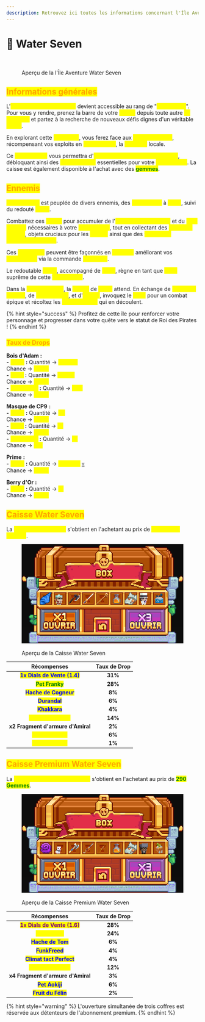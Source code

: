 ```yaml
---
description: Retrouvez ici toutes les informations concernant l'Île Aventure Water Seven
---
```


# 🌊 Water Seven

<figure><img src="../../.gitbook/assets/Capture d’écran 2023-12-04 à 17.42.47.png" alt=""><figcaption><p>Aperçu de la l'Île Aventure Water Seven</p></figcaption></figure>

## <mark style="color:orange;">Informations générales</mark>

L'<mark style="color:yellow;">**île Aventure Water Seven**</mark> devient accessible au rang de "<mark style="color:yellow;">**SuperNova**</mark>". Pour vous y rendre, prenez la barre de votre <mark style="color:yellow;">**navire**</mark> depuis toute autre <mark style="color:yellow;">**île aventure**</mark> et partez à la recherche de nouveaux défis dignes d'un véritable <mark style="color:yellow;">**pirate**</mark>.

En explorant cette <mark style="color:yellow;">**île marine**</mark>, vous ferez face aux <mark style="color:yellow;">**sbires de Lucci**</mark>, récompensant vos exploits en <mark style="color:yellow;">**Bois d'Adam**</mark>, la <mark style="color:yellow;">**monnaie**</mark> locale.&#x20;

Ce <mark style="color:yellow;">**Bois d'Adam**</mark> vous permettra d'<mark style="color:yellow;">**ouvrir la caisse présente sur l'île**</mark>, débloquant ainsi des <mark style="color:yellow;">**récompenses**</mark> essentielles pour votre <mark style="color:yellow;">**progression**</mark>. La caisse est également disponible à l'achat avec des <mark style="color:green;">**gemmes**</mark>.

## <mark style="color:orange;">Ennemis</mark>

<mark style="color:yellow;">**Water Seven**</mark> est peuplée de divers ennemis, des <mark style="color:yellow;">**agents CP9**</mark> à <mark style="color:yellow;">**Kaku**</mark>, suivi du redouté <mark style="color:yellow;">**Lucci**</mark>.

Combattez ces <mark style="color:yellow;">**sbires**</mark> pour accumuler de l'<mark style="color:yellow;">**expérience de métier**</mark> et du <mark style="color:yellow;">**Bois d'Adam**</mark> nécessaires à votre <mark style="color:yellow;">**progression**</mark>, tout en collectant des <mark style="color:yellow;">**masques de CP9**</mark>, objets cruciaux pour les <mark style="color:yellow;">**quêtes**</mark> ainsi que des <mark style="color:yellow;">**fragments d'armures d'Amiral**</mark>.&#x20;

Ces <mark style="color:yellow;">**fragments**</mark> peuvent être façonnés en <mark style="color:yellow;">**armures**</mark> améliorant vos <mark style="color:yellow;">**statistiques**</mark> via la commande <mark style="color:yellow;">**`/marchand`**</mark>.&#x20;

Le redoutable <mark style="color:yellow;">**Lucci**</mark>, accompagné de <mark style="color:yellow;">**Kaku**</mark>, règne en tant que <mark style="color:yellow;">**boss**</mark> suprême de cette <mark style="color:yellow;">**île aventure**</mark>.

Dans la <mark style="color:yellow;">**zone aventure**</mark>, la <mark style="color:yellow;">**statue**</mark> de <mark style="color:yellow;">**Lucci**</mark> attend. En échange de <mark style="color:yellow;">**masques de CP9**</mark>, de <mark style="color:yellow;">**Bois d'Adam**</mark>, et d'<mark style="color:yellow;">**argent**</mark>, invoquez le <mark style="color:yellow;">**boss**</mark> pour un combat épique et récoltez les <mark style="color:yellow;">**récompenses**</mark> qui en découlent.

{% hint style="success" %}
Profitez de cette île pour renforcer votre personnage et progresser dans votre quête vers le statut de Roi des Pirates !
{% endhint %}

### <mark style="color:orange;">Taux de Drops</mark>

**Bois d'Adam :** \
&#x20;       &#x20;**&#x20;-** <mark style="color:yellow;">**Lucci**</mark>**&#x20;:** Quantité -> <mark style="color:yellow;">**+6'500**</mark>\
&#x20;                          Chance -> <mark style="color:yellow;">**100%**</mark>\
&#x20;         **-** <mark style="color:yellow;">**Kaku**</mark>**&#x20;:** Quantité -> <mark style="color:yellow;">**+1'150**</mark>\
&#x20;                         Chance -> <mark style="color:yellow;">**100%**</mark>\
&#x20;         **-** <mark style="color:yellow;">**Agent CP9**</mark>**&#x20;:** Quantité -> <mark style="color:yellow;">**+20**</mark>\
&#x20;                                     Chance -> <mark style="color:yellow;">**100%**</mark>

**Masque de CP9** **:** \
&#x20;       &#x20;**&#x20;-** <mark style="color:yellow;">**Lucci**</mark>**&#x20;:** Quantité -> <mark style="color:yellow;">**x4**</mark>\
&#x20;                          Chance -> <mark style="color:yellow;">**100%**</mark>\
&#x20;         **-** <mark style="color:yellow;">**Kaku**</mark>**&#x20;:** Quantité -> <mark style="color:yellow;">**x1**</mark>\
&#x20;                         Chance -> <mark style="color:yellow;">**100%**</mark>\
&#x20;         **-** <mark style="color:yellow;">**Agent CP9**</mark>**&#x20;:** Quantité -> <mark style="color:yellow;">**x1**</mark>\
&#x20;                                     Chance -> <mark style="color:yellow;">**2%**</mark>

**Prime** **:** \
&#x20;       &#x20;**&#x20;-** <mark style="color:yellow;">**Lucci**</mark>**&#x20;:** Quantité -> <mark style="color:yellow;">**+10'500**</mark> [💀](https://emojipedia.org/fr/cr%C3%A2ne)\
&#x20;                          Chance -> <mark style="color:yellow;">**100%**</mark>

**Berry d'Or** **:** \
&#x20;         **-** <mark style="color:yellow;">**Lucci**</mark>**&#x20;:** Quantité -> <mark style="color:yellow;">**x1**</mark>\
&#x20;                          Chance -> <mark style="color:yellow;">**100%**</mark>

## <mark style="color:orange;">Caisse Water Seven</mark>

La <mark style="color:yellow;">**Caisse Water Seven**</mark> s'obtient en l'achetant au prix de <mark style="color:yellow;">**3'500 Bois d'Adam**</mark>.

<figure><img src="../../.gitbook/assets/image (78).png" alt=""><figcaption><p>Aperçu de la Caisse Water Seven</p></figcaption></figure>

|                        **Récompenses**                       | **Taux de Drop** |
| :----------------------------------------------------------: | :--------------: |
| <mark style="color:blue;">**1x Dials de Vente (1.4)**</mark> |      **31%**     |
|       <mark style="color:green;">**Pet Franky**</mark>       |      **28%**     |
|     <mark style="color:blue;">**Hache de Cogneur**</mark>    |      **8%**      |
|         <mark style="color:blue;">**Durandal**</mark>        |      **6%**      |
|         <mark style="color:blue;">**Khakkara**</mark>        |      **4%**      |
|    <mark style="color:yellow;">**Booster Métiers**</mark>    |      **14%**     |
|               **x2 Fragment d'armure d'Amiral**              |      **2%**      |
|     <mark style="color:yellow;">**Pet Rob Lucci**</mark>     |      **6%**      |
|     <mark style="color:yellow;">**Fruit du Givre**</mark>    |      **1%**      |

## <mark style="color:orange;">Caisse Premium Water Seven</mark>

La <mark style="color:yellow;">**Caisse Premium Water Seven**</mark> s'obtient en l'achetant au prix de <mark style="color:green;">**290 Gemmes**</mark>.

<figure><img src="../../.gitbook/assets/image (79).png" alt=""><figcaption><p>Aperçu de la Caisse Premium Water Seven</p></figcaption></figure>

|                         **Récompenses**                        | **Taux de Drop** |
| :------------------------------------------------------------: | :--------------: |
| <mark style="color:purple;">**1x Dials de Vente (1.6)**</mark> |      **28%**     |
|       <mark style="color:yellow;">**Pet Hatorri**</mark>       |      **24%**     |
|        <mark style="color:blue;">**Hache de Tom**</mark>       |      **6%**      |
|         <mark style="color:blue;">**FunkFreed**</mark>         |      **4%**      |
|    <mark style="color:blue;">**Climat tact Perfect**</mark>    |      **4%**      |
|     <mark style="color:yellow;">**Booster Métiers**</mark>     |      **12%**     |
|                **x4 Fragment d'armure d'Amiral**               |      **3%**      |
|         <mark style="color:blue;">**Pet Aokiji**</mark>        |      **6%**      |
|       <mark style="color:blue;">**Fruit du Félin**</mark>      |      **2%**      |

{% hint style="warning" %}
L'ouverture simultanée de trois coffres est réservée aux détenteurs de l'abonnement premium.
{% endhint %}
